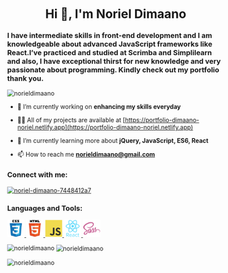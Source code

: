 <h1 align="center">Hi 👋, I'm Noriel Dimaano</h1>
<h3 align="startr">I have intermediate skills in front-end development and I am knowledgeable about advanced JavaScript frameworks like React.I’ve practiced and studied at Scrimba and Simplilearn and also, I have exceptional thirst for new knowledge and very passionate about programming. Kindly check out my portfolio thank you.</h3>

<p align="left"> <img src="https://komarev.com/ghpvc/?username=norieldimaano&label=Profile%20views&color=0e75b6&style=flat" alt="norieldimaano" /> </p>

- 🔭 I’m currently working on **enhancing my skills everyday**

- 👨‍💻 All of my projects are available at [https://portfolio-dimaano-noriel.netlify.app](https://portfolio-dimaano-noriel.netlify.app)

- 🌱 I’m currently learning more about **jQuery, JavaScript, ES6, React**

- 📫 How to reach me **norieldimaano@gmail.com**

<h3 align="left">Connect with me:</h3>
<p align="left">
<a href="https://linkedin.com/in/noriel-dimaano-7448412a7" target="blank"><img align="center" src="https://raw.githubusercontent.com/rahuldkjain/github-profile-readme-generator/master/src/images/icons/Social/linked-in-alt.svg" alt="noriel-dimaano-7448412a7" height="30" width="40" /></a>
</p>

<h3 align="left">Languages and Tools:</h3>
<p align="left"> <a href="https://www.w3schools.com/css/" target="_blank" rel="noreferrer"> <img src="https://raw.githubusercontent.com/devicons/devicon/master/icons/css3/css3-original-wordmark.svg" alt="css3" width="40" height="40"/> </a> <a href="https://www.w3.org/html/" target="_blank" rel="noreferrer"> <img src="https://raw.githubusercontent.com/devicons/devicon/master/icons/html5/html5-original-wordmark.svg" alt="html5" width="40" height="40"/> </a> <a href="https://developer.mozilla.org/en-US/docs/Web/JavaScript" target="_blank" rel="noreferrer"> <img src="https://raw.githubusercontent.com/devicons/devicon/master/icons/javascript/javascript-original.svg" alt="javascript" width="40" height="40"/> </a> <a href="https://reactjs.org/" target="_blank" rel="noreferrer"> <img src="https://raw.githubusercontent.com/devicons/devicon/master/icons/react/react-original-wordmark.svg" alt="react" width="40" height="40"/> </a> <a href="https://sass-lang.com" target="_blank" rel="noreferrer"> <img src="https://raw.githubusercontent.com/devicons/devicon/master/icons/sass/sass-original.svg" alt="sass" width="40" height="40"/> </a> </p>

<p><img align="left" src="https://github-readme-stats.vercel.app/api/top-langs?username=norieldimaano&show_icons=true&locale=en&layout=compact" alt="norieldimaano" /></p>

<p>&nbsp;<img align="center" src="https://github-readme-stats.vercel.app/api?username=norieldimaano&show_icons=true&locale=en" alt="norieldimaano" /></p>

<p><img align="center" src="https://github-readme-streak-stats.herokuapp.com/?user=norieldimaano&" alt="norieldimaano" /></p>
